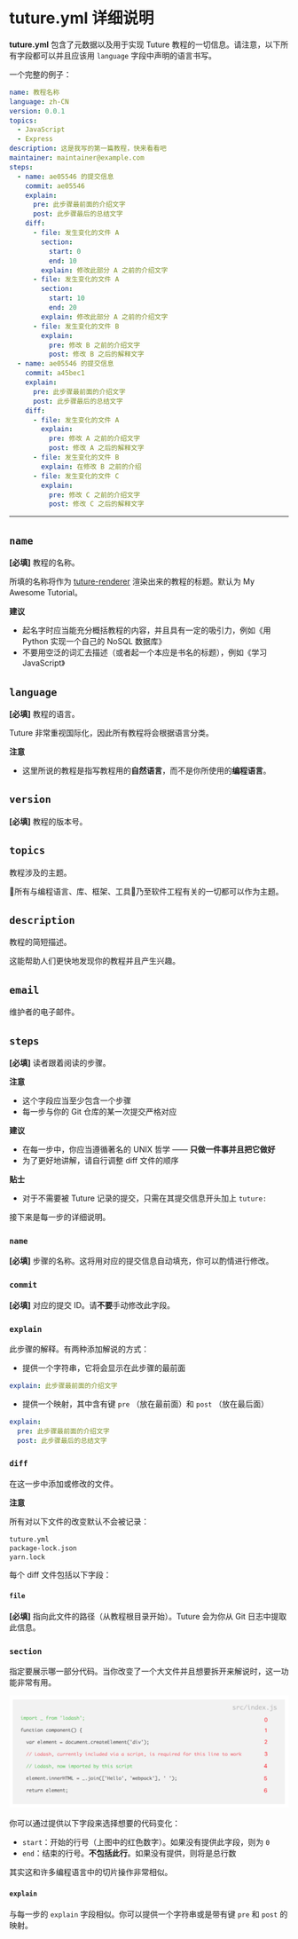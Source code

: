 # tuture.yml 详细说明

**tuture.yml** 包含了元数据以及用于实现 Tuture 教程的一切信息。请注意，以下所有字段都可以并且应该用 `language` 字段中声明的语言书写。

一个完整的例子：

```yaml
name: 教程名称
language: zh-CN
version: 0.0.1
topics:
  - JavaScript
  - Express
description: 这是我写的第一篇教程，快来看看吧
maintainer: maintainer@example.com
steps:
  - name: ae05546 的提交信息
    commit: ae05546
    explain:
      pre: 此步骤最前面的介绍文字
      post: 此步骤最后的总结文字
    diff:
      - file: 发生变化的文件 A
        section:
          start: 0
          end: 10
        explain: 修改此部分 A 之前的介绍文字
      - file: 发生变化的文件 A
        section:
          start: 10
          end: 20
        explain: 修改此部分 A 之前的介绍文字
      - file: 发生变化的文件 B
        explain:
          pre: 修改 B 之前的介绍文字
          post: 修改 B 之后的解释文字
  - name: ae05546 的提交信息
    commit: a45bec1
    explain:
      pre: 此步骤最前面的介绍文字
      post: 此步骤最后的总结文字
    diff:
      - file: 发生变化的文件 A
        explain:
          pre: 修改 A 之前的介绍文字
          post: 修改 A 之后的解释文字
      - file: 发生变化的文件 B
        explain: 在修改 B 之前的介绍
      - file: 发生变化的文件 C
        explain:
          pre: 修改 C 之前的介绍文字
          post: 修改 C 之后的解释文字
```

---

## `name`

**[必填]** 教程的名称。

所填的名称将作为 [tuture-renderer](https://github.com/tutureproject/renderer) 渲染出来的教程的标题。默认为 My Awesome Tutorial。

**建议**

- 起名字时应当能充分概括教程的内容，并且具有一定的吸引力，例如《用 Python 实现一个自己的 NoSQL 数据库》
- 不要用空泛的词汇去描述（或者起一个本应是书名的标题），例如《学习 JavaScript》

## `language`

**[必填]** 教程的语言。

Tuture 非常重视国际化，因此所有教程将会根据语言分类。

**注意**

- 这里所说的教程是指写教程用的**自然语言**，而不是你所使用的**编程语言**。

## `version`

**[必填]** 教程的版本号。

## `topics`

教程涉及的主题。

所有与编程语言、库、框架、工具乃至软件工程有关的一切都可以作为主题。

## `description`

教程的简短描述。

这能帮助人们更快地发现你的教程并且产生兴趣。

## `email`

维护者的电子邮件。

## `steps`

**[必填]** 读者跟着阅读的步骤。

**注意**

- 这个字段应当至少包含一个步骤
- 每一步与你的 Git 仓库的某一次提交严格对应

**建议**

- 在每一步中，你应当遵循著名的 UNIX 哲学 —— **只做一件事并且把它做好**
- 为了更好地讲解，请自行调整 diff 文件的顺序

**贴士**

- 对于不需要被 Tuture 记录的提交，只需在其提交信息开头加上 `tuture:`

接下来是每一步的详细说明。

### `name`

**[必填]** 步骤的名称。这将用对应的提交信息自动填充，你可以酌情进行修改。

### `commit`

**[必填]** 对应的提交 ID。请**不要**手动修改此字段。

### `explain`

此步骤的解释。有两种添加解说的方式：

- 提供一个字符串，它将会显示在此步骤的最前面

```yaml
explain: 此步骤最前面的介绍文字
```

- 提供一个映射，其中含有键 `pre` （放在最前面）和 `post` （放在最后面）

```yaml
explain:
  pre: 此步骤最前面的介绍文字
  post: 此步骤最后的总结文字
```

### `diff`

在这一步中添加或修改的文件。

**注意**

所有对以下文件的改变默认不会被记录：

```
tuture.yml
package-lock.json
yarn.lock
```

每个 diff 文件包括以下字段：

#### `file`

**[必填]** 指向此文件的路径（从教程根目录开始）。Tuture 会为你从 Git 日志中提取此信息。

### `section`

指定要展示哪一部分代码。当你改变了一个大文件并且想要拆开来解说时，这一功能非常有用。

![Section Selection](images/code-selection.png)

你可以通过提供以下字段来选择想要的代码变化：

- `start`：开始的行号（上图中的红色数字）。如果没有提供此字段，则为 `0`
- `end`：结束的行号。**不包括此行**。如果没有提供，则将是总行数

其实这和许多编程语言中的切片操作非常相似。

#### `explain`

与每一步的 `explain` 字段相似。你可以提供一个字符串或是带有键 `pre` 和 `post` 的映射。
